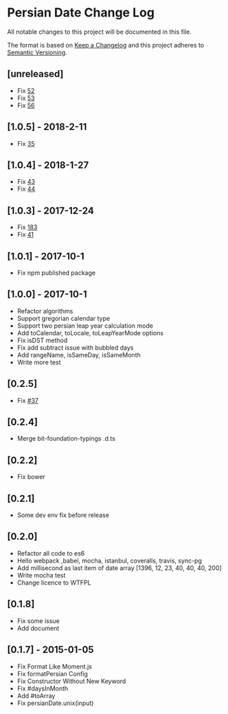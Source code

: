 # Persian Date Change Log
All notable changes to this project will be documented in this file.

The format is based on [Keep a Changelog](http://keepachangelog.com/) 
and this project adheres to [Semantic Versioning](http://semver.org/).

## [unreleased]
- Fix [52](https://github.com/babakhani/PersianDate/issues/52)
- Fix [53](https://github.com/babakhani/PersianDate/issues/53)
- Fix [56](https://github.com/babakhani/PersianDate/issues/56)

## [1.0.5] - 2018-2-11
- Fix [35](https://github.com/babakhani/PersianDate/issues/35)

## [1.0.4] - 2018-1-27
- Fix [43](https://github.com/babakhani/PersianDate/issues/43)
- Fix [44](https://github.com/babakhani/PersianDate/issues/44)

## [1.0.3] - 2017-12-24
- Fix [183](https://github.com/babakhani/pwt.datepicker/issues/183)
- Fix [41](https://github.com/babakhani/PersianDate/issues/41)

## [1.0.1] - 2017-10-1
- Fix npm published package

## [1.0.0] - 2017-10-1
- Refactor algorithms
- Support gregorian calendar type
- Support two persian leap year calculation mode
- Add toCalendar, toLocale, toLeapYearMode options
- Fix isDST method
- Fix add subtract issue with bubbled days
- Add rangeName, isSameDay, isSameMonth
- Write more test

## [0.2.5]
- Fix [#37](https://github.com/babakhani/PersianDate/issues/37)

## [0.2.4]
- Merge bit-foundation-typings .d.ts

## [0.2.2]
- Fix bower 

## [0.2.1]
- Some dev env fix before release 

## [0.2.0] 
- Refactor all code to es6
- Hello webpack ,babel, mocha, istanbul, coveralls, travis, sync-pg
- Add millisecond as last item of date array [1396, 12, 23, 40, 40, 40, 200]
- Write mocha test
- Change licence to WTFPL

## [0.1.8]
- Fix some issue
- Add document

## [0.1.7] - 2015-01-05
- Fix Format Like Moment.js
- Fix formatPersian Config
- Fix Constructor Without New Keyword
- Fix #daysInMonth
- Add #toArray
- Fix persianDate.unix(input)  
